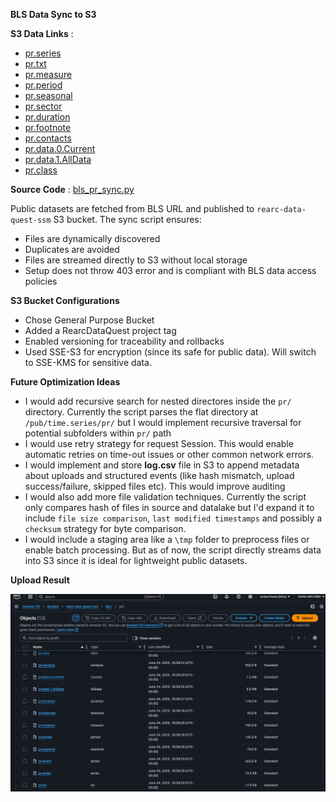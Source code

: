 **BLS Data Sync to S3**

**S3 Data Links** : 
- [pr.series](https://rearc-data-quest-ssm.s3.us-east-2.amazonaws.com/bls/pr/pr.series)
- [pr.txt](https://rearc-data-quest-ssm.s3.us-east-2.amazonaws.com/bls/pr/pr.txt)
- [pr.measure](https://rearc-data-quest-ssm.s3.us-east-2.amazonaws.com/bls/pr/pr.measure)
- [pr.period](https://rearc-data-quest-ssm.s3.us-east-2.amazonaws.com/bls/pr/pr.period)
- [pr.seasonal](https://rearc-data-quest-ssm.s3.us-east-2.amazonaws.com/bls/pr/pr.seasonal)
- [pr.sector](https://rearc-data-quest-ssm.s3.us-east-2.amazonaws.com/bls/pr/pr.sector)
- [pr.duration](https://rearc-data-quest-ssm.s3.us-east-2.amazonaws.com/bls/pr/pr.duration)
- [pr.footnote](https://rearc-data-quest-ssm.s3.us-east-2.amazonaws.com/bls/pr/pr.footnote)
- [pr.contacts](https://rearc-data-quest-ssm.s3.us-east-2.amazonaws.com/bls/pr/pr.contacts)
- [pr.data.0.Current](https://rearc-data-quest-ssm.s3.us-east-2.amazonaws.com/bls/pr/pr.data.0.Current)
- [pr.data.1.AllData](https://rearc-data-quest-ssm.s3.us-east-2.amazonaws.com/bls/pr/pr.data.1.AllData)
- [pr.class](https://rearc-data-quest-ssm.s3.us-east-2.amazonaws.com/bls/pr/pr.class)
  
**Source Code** : [bls_pr_sync.py](https://github.com/sumashruthika/rearc-data-quest/blob/main/part1-bls-sync/bls_pr_sync.py)

Public datasets are fetched from BLS URL and published to `rearc-data-quest-ssm` S3 bucket. The sync script ensures:
- Files are dynamically discovered
- Duplicates are avoided
- Files are streamed directly to S3 without local storage
- Setup does not throw 403 error and is compliant with BLS data access policies

**S3 Bucket Configurations**
- Chose General Purpose Bucket
- Added a RearcDataQuest project tag
- Enabled versioning for traceability and rollbacks
- Used SSE-S3 for encryption (since its safe for public data). Will switch to SSE-KMS for sensitive data.

**Future Optimization Ideas**
- I would add recursive search for nested directores inside the `pr/` directory. Currently the script parses the flat directory at `/pub/time.series/pr/` but I would implement recursive traversal for potential subfolders within `pr/` path
- I would use retry strategy for request Session. This would enable automatic retries on time-out issues or other common network errors.
- I would implement and store **log.csv** file in S3 to append metadata about uploads and structured events (like hash mismatch, upload success/failure, skipped files etc). This would improve auditing
- I would also add more file validation techniques. Currently the script only compares hash of files in source and datalake but I'd expand it to include `file size comparison`, `last modified timestamps` and possibly a `checksum` strategy for byte comparison.
- I would include a staging area like a `\tmp` folder to preprocess files or enable batch processing. But as of now, the script directly streams data into S3 since it is ideal for lightweight public datasets.

**Upload Result**

![BLS_data_bucket](https://github.com/SumaShruthika/Rearc-Data-Quest/blob/60bccd01974027867776ace365c7e9888b5cbf21/resources/bls_data_bucket.png)
  
